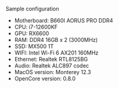 Sample configuration

- Motherboard: B660I AORUS PRO DDR4
- CPU: i7-12600KF
- GPU: RX6600
- RAM: DDR4 16GB x 2 (3000MHz)
- SSD: MX500 1T
- WIFI: Intel Wi-Fi 6 AX201 160MHz
- Ethernet: Realtek RTL8125BG
- Audio: Realtek ALC897 codec
- MacOS version: Monterey 12.3
- OpenCore version: 0.8.0